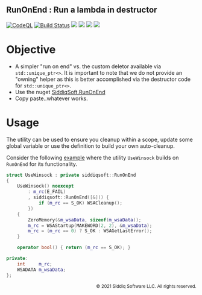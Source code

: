 RunOnEnd : Run a lambda in destructor
-------------------------------------------

[![CodeQL](https://github.com/SiddiqSoft/RunOnEnd/actions/workflows/codeql-analysis.yml/badge.svg)](https://github.com/SiddiqSoft/RunOnEnd/actions/workflows/codeql-analysis.yml)
[![Build Status](https://dev.azure.com/siddiqsoft/siddiqsoft/_apis/build/status/SiddiqSoft.RunOnEnd?branchName=main)](https://dev.azure.com/siddiqsoft/siddiqsoft/_build/latest?definitionId=10&branchName=main)
![](https://img.shields.io/nuget/v/SiddiqSoft.RunOnEnd)
![](https://img.shields.io/github/v/tag/SiddiqSoft/RunOnEnd)
![](https://img.shields.io/azure-devops/tests/siddiqsoft/siddiqsoft/10)
![](https://img.shields.io/azure-devops/coverage/siddiqsoft/siddiqsoft/10)


# Objective
- A simpler "run on end" vs. the custom deletor available via `std::unique_ptr<>`. It is important to note that we do not provide an "owning" helper as this is better accomplished via the destructor code for `std::unique_ptr<>`.
- Use the nuget [SiddiqSoft.RunOnEnd](https://www.nuget.org/packages/SiddiqSoft.RunOnEnd/)
- Copy paste..whatever works.

# Usage

The utility can be used to ensure you cleanup within a scope, update some global variable or use the definition to build your own auto-cleanup.

Consider the following [example](tests/test.cpp) where the utility `UseWinsock` builds on `RunOnEnd` for its functionality.

```cpp
struct UseWinsock : private siddiqsoft::RunOnEnd
{
    UseWinsock() noexcept
        : m_rc(E_FAIL)
        , siddiqsoft::RunOnEnd([&]() {
            if (m_rc == S_OK) WSACleanup();
        })
    {
        ZeroMemory(&m_wsaData, sizeof(m_wsaData));
        m_rc = WSAStartup(MAKEWORD(2, 2), &m_wsaData);
        m_rc = (m_rc == 0) ? S_OK : WSAGetLastError();
    }

    operator bool() { return (m_rc == S_OK); }

private:
    int     m_rc;
    WSADATA m_wsaData;
};
```



<small align="right">

&copy; 2021 Siddiq Software LLC. All rights reserved.

</small>

